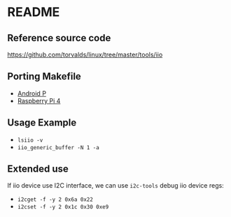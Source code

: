 # README

## Reference source code

https://github.com/torvalds/linux/tree/master/tools/iio

## Porting Makefile

* [Android P](Android.mk)
* [Raspberry Pi 4](Makefile)

## Usage Example

* `lsiio -v`
* `iio_generic_buffer -N 1 -a`

## Extended use

If iio device use I2C interface, we can use `i2c-tools` debug iio device regs:  
* `i2cget -f -y 2 0x6a 0x22`
* `i2cset -f -y 2 0x1c 0x30 0xe9`

